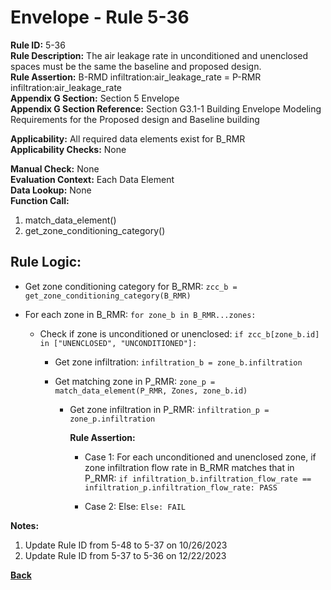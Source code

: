 
# Envelope - Rule 5-36  

**Rule ID:** 5-36  
**Rule Description:** The air leakage rate in unconditioned and unenclosed spaces must be the same the baseline and proposed design.  
**Rule Assertion:** B-RMD infiltration:air_leakage_rate = P-RMR infiltration:air_leakage_rate  
**Appendix G Section:** Section 5 Envelope  
**Appendix G Section Reference:** Section G3.1-1 Building Envelope Modeling Requirements for the Proposed design and Baseline building  

**Applicability:** All required data elements exist for B_RMR  
**Applicability Checks:**  None  

**Manual Check:** None  
**Evaluation Context:** Each Data Element  
**Data Lookup:** None  
**Function Call:** 

  1. match_data_element()
  2. get_zone_conditioning_category()

## Rule Logic:  

- Get zone conditioning category for B_RMR: `zcc_b = get_zone_conditioning_category(B_RMR)`

- For each zone in B_RMR: `for zone_b in B_RMR...zones:`

  - Check if zone is unconditioned or unenclosed: `if zcc_b[zone_b.id] in ["UNENCLOSED", "UNCONDITIONED"]:`

    - Get zone infiltration: `infiltration_b = zone_b.infiltration`

    - Get matching zone in P_RMR: `zone_p = match_data_element(P_RMR, Zones, zone_b.id)`

      - Get zone infiltration in P_RMR: `infiltration_p = zone_p.infiltration`

        **Rule Assertion:**  

        - Case 1: For each unconditioned and unenclosed zone, if zone infiltration flow rate in B_RMR matches that in P_RMR: `if infiltration_b.infiltration_flow_rate == infiltration_p.infiltration_flow_rate: PASS`  

        - Case 2: Else: `Else: FAIL`

**Notes:**

1. Update Rule ID from 5-48 to 5-37 on 10/26/2023
2. Update Rule ID from 5-37 to 5-36 on 12/22/2023

**[Back](../_toc.md)**
